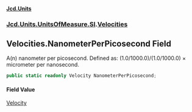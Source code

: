 #### [Jcd.Units](index.md 'index')
### [Jcd.Units.UnitsOfMeasure.SI](Jcd.Units.UnitsOfMeasure.SI.md 'Jcd.Units.UnitsOfMeasure.SI').[Velocities](Velocities.md 'Jcd.Units.UnitsOfMeasure.SI.Velocities')

## Velocities.NanometerPerPicosecond Field

A(n) nanometer per picosecond. Defined as: (1.0/1000.0)/(1.0/1000.0) × micrometer per nanosecond.

```csharp
public static readonly Velocity NanometerPerPicosecond;
```

#### Field Value
[Velocity](Velocity.md 'Jcd.Units.UnitTypes.Velocity')